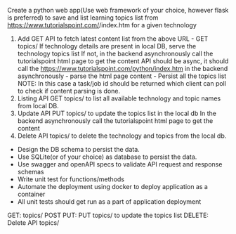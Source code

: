 Create a python web app(Use web framework of your choice, however flask is preferred) to save and list learning topics list from https://www.tutorialspoint.com/<technology>/index.htm for a given technology
1. Add GET API to fetch latest content list from the above URL  - GET topics/<technology>
                If technology details are present in local DB, serve the technology topics list
                If not, in the backend asynchronously call the tutorialspoint html page to get the content
                                API should be async, it should call the https://www.tutorialspoint.com/python/index.htm in the backend asynchronously
                                                - parse the html page content 
                                                - Persist all the topics list 
                NOTE: In this case a task/job id should be returned which client can poll to check if content parsing is done.
2. Listing API GET topics/ to list all available technology and topic names from local DB.
3. Update API PUT topics/<technology> to update the topics list in the local db
                In the backend asynchronously call the tutorialspoint html page to get the content
4. Delete API topics/<technology> to delete the technology and topics from the local db.

- Design the DB schema to persist the data.
- Use SQLite(or of your choice) as database to persist the data.
- Use swagger and openAPI specs to validate API request and response schemas
- Write unit test for functions/methods
- Automate the deployment using docker to deploy application as a container
- All unit tests should get run as a part of application deployment

GET: topics/<technology>
POST
PUT: PUT topics/<technology> to update the topics list 
DELETE: Delete API topics/<technology>  